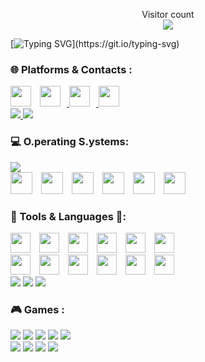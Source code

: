 <p align="center">
  Visitor count<br>
  <img src="https://profile-counter.glitch.me/mf1673/count.svg" />
</p>

[![Typing SVG](https://readme-typing-svg.demolab.com?font=Courier&pause=1000&color=14F005&random=false&width=500&height=70&lines=Wake+up%2C%E3%80%8C%CE%BC%CF%86%E3%80%8D...;The+Github+has+you!;Follow+the+black+Octocat.)](https://git.io/typing-svg)


### 🌐 Platforms & Contacts :

<div>
  <img width='33x' style="padding-right:10px;" src="https://skillicons.dev/icons?i=github" />
  <a href="https://www.instagram.com/michele._.fazio/">
    <img width='33x' style="padding-right:10px;" src="https://skillicons.dev/icons?i=instagram" />
  </a>
  <a href="mailto:michele25fazio@gmail.com">
    <img width='33x' style="padding-right:10px;" src="https://skillicons.dev/icons?i=gmail" /> 
  </a>
  <img width='33px' style="padding-right:10px;" src="https://skillicons.dev/icons?i=discord" />
<div>
<div>
  <a href="ID:054417265b4d9696fcccd4d0bae386b875c42b834b267ce7a1358bca32cde8bf69">
    <img src="https://img.shields.io/badge/-Session-333131?logo=Session&logoColor=green&style=for-the-badge"/>
  </a>
  <a href="https://t.me/mf1673">
    <img src="https://img.shields.io/badge/-Telegram-ffffff?logo=Telegram&logoColor=blue&style=for-the-badge"/>
  </a>
<div>

### 💻 O.perating S.ystems:

<img src="https://img.shields.io/badge/-Proxmox-ffffff?logo=Proxmox&logoColor=orange&style=for-the-badge"/>

<div>
  <img width='35x' style="padding-right:10px;" src="https://skillicons.dev/icons?i=arch" />
  <img width='35x' style="padding-right:10px;" src="https://skillicons.dev/icons?i=bsd" />
  <img width='35x' style="padding-right:10px;" src="https://skillicons.dev/icons?i=windows" />
  <img width='35x' style="padding-right:10px;" src="https://skillicons.dev/icons?i=apple" />
  <img width='35x' style="padding-right:10px;" src="https://skillicons.dev/icons?i=debian" />
  <img width='35x' style="padding-right:10px;" src="https://skillicons.dev/icons?i=kali" />
<div>



### 🧰 Tools & Languages 📑:
<div>
  <img width='32x' style="padding-right:10px;" src="https://skillicons.dev/icons?i=blender" />
  <img width='32x' style="padding-right:10px;" src="https://skillicons.dev/icons?i=c" />
  <img width='32x' style="padding-right:10px;" src="https://skillicons.dev/icons?i=python" />
  <img width='32x' style="padding-right:10px;" src="https://skillicons.dev/icons?i=arduino" />
  <img width='32x' style="padding-right:10px;" src="https://skillicons.dev/icons?i=raspberrypi" />
  <img width='32x' style="padding-right:10px;" src="https://skillicons.dev/icons?i=swift" />
<div>
<div>
  <img width='32x' style="padding-right:10px;" src="https://skillicons.dev/icons?i=git" />
  <img width='32x' style="padding-right:10px;" src="https://skillicons.dev/icons?i=vscode" />
  <img width='32x' style="padding-right:10px;" src="https://skillicons.dev/icons?i=replit" />
  <img width='32x' style="padding-right:10px;" src="https://skillicons.dev/icons?i=bash" />
  <img width='32x' style="padding-right:10px;" src="https://skillicons.dev/icons?i=html" />
  <img width='32x' style="padding-right:10px;" src="https://skillicons.dev/icons?i=latex" />
<div>
<div>
  <img src="https://img.shields.io/badge/-brave-ffffff?logo=brave&logoColor=FB542B&style=for-the-badge"/>
  <img src="https://img.shields.io/badge/-virtualbox-183a61?logo=virtualbox&logoColor=ffffff&style=for-the-badge"/>
  <img src="https://img.shields.io/badge/-openai-ffffff?logo=openai&logoColor=10a37f&style=for-the-badge"/>
<div>

### 🎮 Games :
<div>
  <img src="https://img.shields.io/badge/-Steam-ffffff?logo=Steam&logoColor=17467a&style=for-the-badge"/>
  <img src="https://img.shields.io/badge/-Epic Games-000000?logo=epicgames&logoColor=whitea&style=for-the-badge"/>
  <img src="https://img.shields.io/badge/-Origin-ffffff?logo=Origin&logoColor=f15a23a&style=for-the-badge"/>
  <img src="https://img.shields.io/badge/-EA-000000?logo=ea&logoColor=ff4747&style=for-the-badge"/>
  <img src="https://img.shields.io/badge/-Ubisoft-475795?logo=Ubisoft&logoColor=ffffff&style=for-the-badge"/>
<div>
<div>
  <img src="https://img.shields.io/badge/-Minecraft-91561f?logo=Minetest&logoColor=green&style=for-the-badge"/>
  <img src="https://img.shields.io/badge/-CS--GO-000000?logo=Counter-strike&logoColor=yellow&style=for-the-badge"/>
  <img src="https://img.shields.io/badge/-Valorant-ff4252?logo=Valorant&logoColor=white&style=for-the-badge"/>
  <img src="https://img.shields.io/badge/-Chess.com-000000?logo=Chess.com&logoColor=81B63C&style=for-the-badge"/>
<div>




